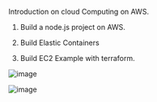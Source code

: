 
Introduction on cloud Computing on AWS.

1) Build a node.js project on AWS.

2) Build Elastic Containers 

3) Build EC2 Example with terraform.

![image](https://user-images.githubusercontent.com/39504405/197974459-ba8367f4-9a5c-4df7-a34c-d2c22e842b15.png)

![image](https://user-images.githubusercontent.com/39504405/198003845-211eb73c-821a-4c16-9bf3-152a067716c6.png)
